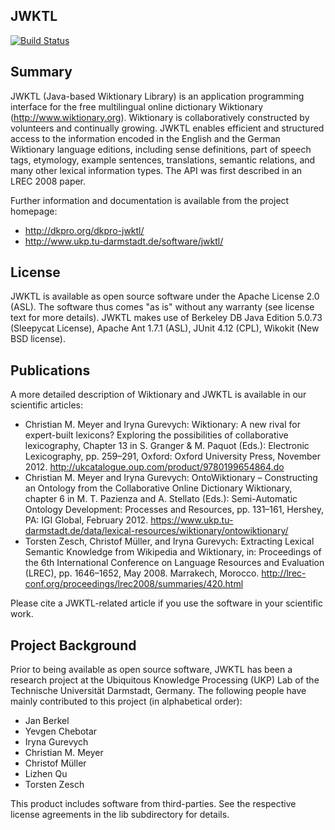 JWKTL
-----
[![Build Status](https://travis-ci.org/dkpro/dkpro-jwktl.svg)](https://travis-ci.org/dkpro/dkpro-jwktl)

Summary
-------

JWKTL (Java-based Wiktionary Library) is an application programming 
interface for the free  multilingual online dictionary Wiktionary
(http://www.wiktionary.org). Wiktionary is collaboratively constructed 
by volunteers and continually growing. JWKTL enables efficient and 
structured access to the information encoded in the English and the
German Wiktionary language editions, including sense definitions, 
part of speech tags, etymology, example sentences, translations, 
semantic relations, and many other lexical information types. The 
API was first described in an LREC 2008 paper.

Further information and documentation is available from the project homepage:
* http://dkpro.org/dkpro-jwktl/
* http://www.ukp.tu-darmstadt.de/software/jwktl/


License
-------

JWKTL is available as open source software under the Apache License 
2.0 (ASL). The software thus comes "as is" without any warranty (see
license text for more details). JWKTL makes use of Berkeley DB Java
Edition 5.0.73 (Sleepycat License), Apache Ant 1.7.1 (ASL), JUnit 4.12 (CPL), 
Wikokit (New BSD license). 


Publications
------------

A more detailed description of Wiktionary and JWKTL is available in our 
scientific articles:

* Christian M. Meyer and Iryna Gurevych: Wiktionary: A new rival for 
  expert-built lexicons? Exploring the possibilities of collaborative 
  lexicography, Chapter 13 in S. Granger & M. Paquot (Eds.): Electronic 
  Lexicography, pp. 259–291, Oxford: Oxford University Press, November 2012.
  <http://ukcatalogue.oup.com/product/9780199654864.do>
* Christian M. Meyer and Iryna Gurevych: OntoWiktionary – Constructing an 
  Ontology from the Collaborative Online Dictionary Wiktionary, chapter 6 in 
  M. T. Pazienza and A. Stellato (Eds.): Semi-Automatic Ontology Development: 
  Processes and Resources, pp. 131–161, Hershey, PA: IGI Global, February 2012.
  <https://www.ukp.tu-darmstadt.de/data/lexical-resources/wiktionary/ontowiktionary/>
* Torsten Zesch, Christof Müller, and Iryna Gurevych: Extracting Lexical 
  Semantic Knowledge from Wikipedia and Wiktionary, in: Proceedings of the 
  6th International Conference on Language Resources and Evaluation (LREC), 
  pp. 1646–1652, May 2008. Marrakech, Morocco.
  <http://lrec-conf.org/proceedings/lrec2008/summaries/420.html>

Please cite a JWKTL-related article if you use the software in your 
scientific work.


Project Background
------------------

Prior to being available as open source software, JWKTL has been a research 
project at the Ubiquitous Knowledge Processing (UKP) Lab of the Technische 
Universität Darmstadt, Germany. The following people have mainly contributed 
to this project (in alphabetical order):

* Jan Berkel
* Yevgen Chebotar
* Iryna Gurevych
* Christian M. Meyer
* Christof Müller
* Lizhen Qu
* Torsten Zesch 


This product includes software from third-parties. See the respective 
license agreements in the lib subdirectory for details.
